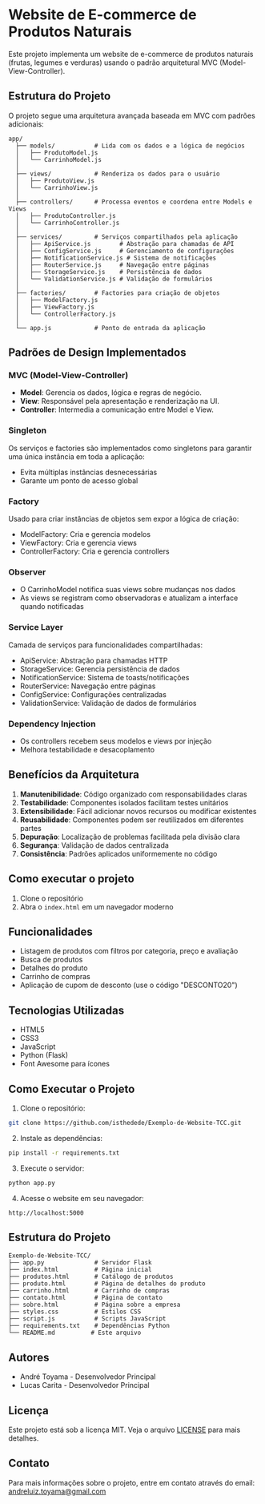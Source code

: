 # Website de E-commerce de Produtos Naturais

Este projeto implementa um website de e-commerce de produtos naturais (frutas, legumes e verduras) usando o padrão arquitetural MVC (Model-View-Controller).

## Estrutura do Projeto

O projeto segue uma arquitetura avançada baseada em MVC com padrões adicionais:

```
app/
  ├── models/           # Lida com os dados e a lógica de negócios
  │   ├── ProdutoModel.js
  │   └── CarrinhoModel.js
  │
  ├── views/            # Renderiza os dados para o usuário
  │   ├── ProdutoView.js
  │   └── CarrinhoView.js
  │
  ├── controllers/      # Processa eventos e coordena entre Models e Views
  │   ├── ProdutoController.js
  │   └── CarrinhoController.js
  │
  ├── services/         # Serviços compartilhados pela aplicação
  │   ├── ApiService.js        # Abstração para chamadas de API
  │   ├── ConfigService.js     # Gerenciamento de configurações
  │   ├── NotificationService.js # Sistema de notificações
  │   ├── RouterService.js     # Navegação entre páginas
  │   ├── StorageService.js    # Persistência de dados
  │   └── ValidationService.js # Validação de formulários
  │
  ├── factories/        # Factories para criação de objetos
  │   ├── ModelFactory.js
  │   ├── ViewFactory.js
  │   └── ControllerFactory.js
  │
  └── app.js            # Ponto de entrada da aplicação
```

## Padrões de Design Implementados

### MVC (Model-View-Controller)
- **Model**: Gerencia os dados, lógica e regras de negócio.
- **View**: Responsável pela apresentação e renderização na UI.
- **Controller**: Intermedia a comunicação entre Model e View.

### Singleton
Os serviços e factories são implementados como singletons para garantir uma única instância em toda a aplicação:
- Evita múltiplas instâncias desnecessárias
- Garante um ponto de acesso global

### Factory
Usado para criar instâncias de objetos sem expor a lógica de criação:
- ModelFactory: Cria e gerencia modelos
- ViewFactory: Cria e gerencia views
- ControllerFactory: Cria e gerencia controllers

### Observer
- O CarrinhoModel notifica suas views sobre mudanças nos dados
- As views se registram como observadoras e atualizam a interface quando notificadas

### Service Layer
Camada de serviços para funcionalidades compartilhadas:
- ApiService: Abstração para chamadas HTTP
- StorageService: Gerencia persistência de dados
- NotificationService: Sistema de toasts/notificações
- RouterService: Navegação entre páginas
- ConfigService: Configurações centralizadas
- ValidationService: Validação de dados de formulários

### Dependency Injection
- Os controllers recebem seus modelos e views por injeção
- Melhora testabilidade e desacoplamento

## Benefícios da Arquitetura

1. **Manutenibilidade**: Código organizado com responsabilidades claras
2. **Testabilidade**: Componentes isolados facilitam testes unitários
3. **Extensibilidade**: Fácil adicionar novos recursos ou modificar existentes
4. **Reusabilidade**: Componentes podem ser reutilizados em diferentes partes
5. **Depuração**: Localização de problemas facilitada pela divisão clara
6. **Segurança**: Validação de dados centralizada
7. **Consistência**: Padrões aplicados uniformemente no código

## Como executar o projeto

1. Clone o repositório
2. Abra o `index.html` em um navegador moderno

## Funcionalidades

- Listagem de produtos com filtros por categoria, preço e avaliação
- Busca de produtos
- Detalhes do produto
- Carrinho de compras
- Aplicação de cupom de desconto (use o código "DESCONTO20")

## Tecnologias Utilizadas

- HTML5
- CSS3
- JavaScript
- Python (Flask)
- Font Awesome para ícones

## Como Executar o Projeto

1. Clone o repositório:
```bash
git clone https://github.com/isthedede/Exemplo-de-Website-TCC.git
```

2. Instale as dependências:
```bash
pip install -r requirements.txt
```

3. Execute o servidor:
```bash
python app.py
```

4. Acesse o website em seu navegador:
```
http://localhost:5000
```

## Estrutura do Projeto

```
Exemplo-de-Website-TCC/
├── app.py              # Servidor Flask
├── index.html          # Página inicial
├── produtos.html       # Catálogo de produtos
├── produto.html        # Página de detalhes do produto
├── carrinho.html       # Carrinho de compras
├── contato.html        # Página de contato
├── sobre.html          # Página sobre a empresa
├── styles.css          # Estilos CSS
├── script.js           # Scripts JavaScript
├── requirements.txt    # Dependências Python
└── README.md          # Este arquivo
```

## Autores

- André Toyama - Desenvolvedor Principal
- Lucas Carita - Desenvolvedor Principal

## Licença

Este projeto está sob a licença MIT. Veja o arquivo [LICENSE](LICENSE) para mais detalhes.

## Contato

Para mais informações sobre o projeto, entre em contato através do email: andreluiz.toyama@gmail.com 